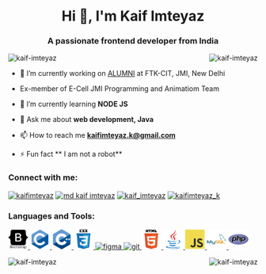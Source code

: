 <h1 align="center">Hi 👋, I'm Kaif Imteyaz</h1>
<h3 align="center">A passionate frontend developer from India</h3>

<img align="right" src="https://github-readme-stats.vercel.app/api?username=kaif-imteyaz&show_icons=true&locale=en" alt="kaif-imteyaz" />

<p align="left"> <img src="https://komarev.com/ghpvc/?username=kaif-imteyaz&label=Profile%20views&color=0e75b6&style=flat" alt="kaif-imteyaz" /> </p>

- 🔭 I’m currently working on [ALUMNI](https://github.com/Kaif-Imteyaz/Alumni) at FTK-CIT, JMI, New Delhi

- Ex-member of E-Cell JMI Programming and Animatiom Team

- 🌱 I’m currently learning **NODE JS**

- 💬 Ask me about **web development, Java**

- 📫 How to reach me **kaifimteyaz.k@gmail.com**

- ⚡ Fun fact ** I am not a robot**


<h3 align="left">Connect with me:</h3>
<p align="left">
<a href="https://twitter.com/kaifimteyaz" target="blank"><img align="center" src="https://raw.githubusercontent.com/rahuldkjain/github-profile-readme-generator/master/src/images/icons/Social/twitter.svg" alt="kaifimteyaz" height="30" width="40" /></a>
<a href="https://linkedin.com/in/md kaif imteyaz" target="blank"><img align="center" src="https://raw.githubusercontent.com/rahuldkjain/github-profile-readme-generator/master/src/images/icons/Social/linked-in-alt.svg" alt="md kaif imteyaz" height="30" width="40" /></a>
<a href="https://instagram.com/kaif_imteyaz" target="blank"><img align="center" src="https://raw.githubusercontent.com/rahuldkjain/github-profile-readme-generator/master/src/images/icons/Social/instagram.svg" alt="kaif_imteyaz" height="30" width="40" /></a>
<a href="https://www.hackerrank.com/kaifimteyaz_k" target="blank"><img align="center" src="https://raw.githubusercontent.com/rahuldkjain/github-profile-readme-generator/master/src/images/icons/Social/hackerrank.svg" alt="kaifimteyaz_k" height="30" width="40" /></a>
</p>

<h3 align="left">Languages and Tools:</h3>
<p align="left"> <a href="https://getbootstrap.com" target="_blank" rel="noreferrer"> <img src="https://raw.githubusercontent.com/devicons/devicon/master/icons/bootstrap/bootstrap-plain-wordmark.svg" alt="bootstrap" width="40" height="40"/> </a> <a href="https://www.cprogramming.com/" target="_blank" rel="noreferrer"> <img src="https://raw.githubusercontent.com/devicons/devicon/master/icons/c/c-original.svg" alt="c" width="40" height="40"/> </a> <a href="https://www.w3schools.com/cpp/" target="_blank" rel="noreferrer"> <img src="https://raw.githubusercontent.com/devicons/devicon/master/icons/cplusplus/cplusplus-original.svg" alt="cplusplus" width="40" height="40"/> </a> <a href="https://www.w3schools.com/css/" target="_blank" rel="noreferrer"> <img src="https://raw.githubusercontent.com/devicons/devicon/master/icons/css3/css3-original-wordmark.svg" alt="css3" width="40" height="40"/> </a> <a href="https://www.figma.com/" target="_blank" rel="noreferrer"> <img src="https://www.vectorlogo.zone/logos/figma/figma-icon.svg" alt="figma" width="40" height="40"/> </a> <a href="https://git-scm.com/" target="_blank" rel="noreferrer"> <img src="https://www.vectorlogo.zone/logos/git-scm/git-scm-icon.svg" alt="git" width="40" height="40"/> </a> <a href="https://www.w3.org/html/" target="_blank" rel="noreferrer"> <img src="https://raw.githubusercontent.com/devicons/devicon/master/icons/html5/html5-original-wordmark.svg" alt="html5" width="40" height="40"/> </a> <a href="https://www.java.com" target="_blank" rel="noreferrer"> <img src="https://raw.githubusercontent.com/devicons/devicon/master/icons/java/java-original.svg" alt="java" width="40" height="40"/> </a> <a href="https://developer.mozilla.org/en-US/docs/Web/JavaScript" target="_blank" rel="noreferrer"> <img src="https://raw.githubusercontent.com/devicons/devicon/master/icons/javascript/javascript-original.svg" alt="javascript" width="40" height="40"/> </a> <a href="https://www.mysql.com/" target="_blank" rel="noreferrer"> <img src="https://raw.githubusercontent.com/devicons/devicon/master/icons/mysql/mysql-original-wordmark.svg" alt="mysql" width="40" height="40"/> </a> <a href="https://www.php.net" target="_blank" rel="noreferrer"> <img src="https://raw.githubusercontent.com/devicons/devicon/master/icons/php/php-original.svg" alt="php" width="40" height="40"/> </a> </p>

<p><img align="left" src="https://github-readme-stats.vercel.app/api/top-langs?username=kaif-imteyaz&show_icons=true&locale=en&layout=compact" alt="kaif-imteyaz" />
 </p>


<p><img align="right" src="https://github-readme-streak-stats.herokuapp.com/?user=kaif-imteyaz&" alt="kaif-imteyaz" /></p>

